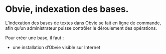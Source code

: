 # Obvie, indexation des bases.

L’indexation des bases de textes dans Obvie se fait en ligne de commande,
afin qu’un administrateur puisse contrôler le déroulement des opérations.

Pour créer une base, il faut :
 * une installation d’Obvie visible sur Internet
